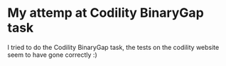 # My attemp at Codility BinaryGap task

I tried to do the Codility BinaryGap task, the tests on the codility website seem to have gone correctly :)

